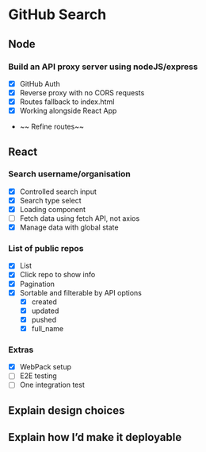 # GitHub Search

## Node

### Build an API proxy server using nodeJS/express

- [X] GitHub Auth
- [X] Reverse proxy with no CORS requests
- [X] Routes fallback to index.html
- [X] Working alongside React App
- ~~ Refine routes~~

## React

### Search username/organisation

- [X] Controlled search input
- [X] Search type select
- [X] Loading component
- [ ] Fetch data using fetch API, not axios
- [X] Manage data with global state

### List of public repos

- [X] List
- [X] Click repo to show info
- [X] Pagination
- [X] Sortable and filterable by API options
  - [X] created
  - [X] updated
  - [X] pushed
  - [X] full_name

### Extras

- [X] WebPack setup
- [ ] E2E testing
- [ ] One integration test

## Explain design choices

## Explain how I’d make it deployable
